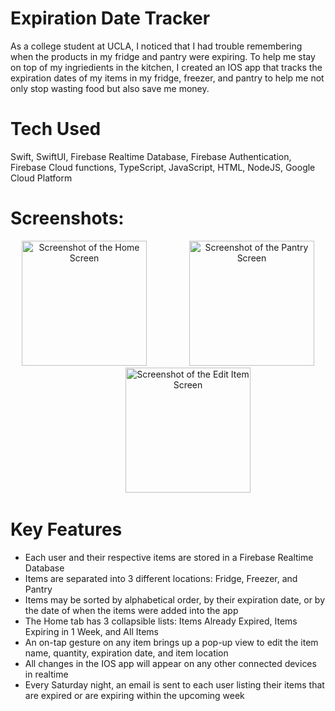 # Expiration Date Tracker

As a college student at UCLA, I noticed that I had trouble remembering when the products in my fridge and pantry were expiring. To help me stay on top of my ingriedients in the kitchen, I created an IOS app that tracks the expiration dates of my items in my fridge, freezer, and pantry to help me not only stop wasting food but also save me money.

# Tech Used

Swift, SwiftUI, Firebase Realtime Database, Firebase Authentication, Firebase Cloud functions, TypeScript, JavaScript, HTML, NodeJS, Google Cloud Platform

# Screenshots:

<p align="middle">
  <img src="https://user-images.githubusercontent.com/112910934/214775515-e83795cd-4f89-4111-a97a-80e8b5606847.png" width="200" alt="Screenshot of the Home Screen" />
  <img height="" hspace="30"/>
  <img src="https://user-images.githubusercontent.com/112910934/214775522-7fb20670-6d7b-4d11-bc6b-950644853dd3.png" width="200" alt="Screenshot of the Pantry Screen" />
  <img height="" hspace="30"/>
  <img src="https://user-images.githubusercontent.com/112910934/214775449-dcb36d46-951a-4fb6-8d09-9d7bff5c2e1e.png" width="200" alt="Screenshot of the Edit Item Screen" />
</p>

# Key Features

-  Each user and their respective items are stored in a Firebase Realtime Database 
-  Items are separated into 3 different locations: Fridge, Freezer, and Pantry
-  Items may be sorted by alphabetical order, by their expiration date, or by the date of when the items were added into the app
-  The Home tab has 3 collapsible lists: Items Already Expired, Items Expiring in 1 Week, and All Items
-  An on-tap gesture on any item brings up a pop-up view to edit the item name, quantity, expiration date, and item location
-  All changes in the IOS app will appear on any other connected devices in realtime
-  Every Saturday night, an email is sent to each user listing their items that are expired or are expiring within the upcoming week
